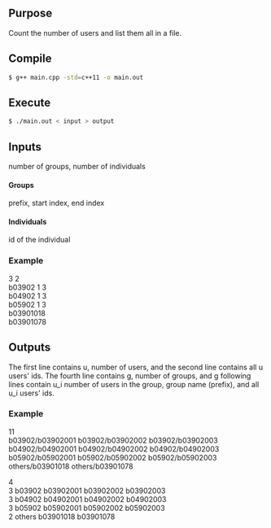 ## Purpose

Count the number of users and list them all in a file.

## Compile
```bash
$ g++ main.cpp -std=c++11 -o main.out
```

## Execute
```bash
$ ./main.out < input > output
```

## Inputs
number of groups, number of individuals

#### Groups
prefix, start index, end index

#### Individuals
id of the individual

### Example
3 2<br>
b03902 1 3<br>
b04902 1 3<br>
b05902 1 3<br>
b03901018<br>
b03901078

## Outputs
The first line contains u, number of users, and the second line contains all u users' ids.
The fourth line contains g, number of groups, and g following lines contain u_i number of users in the group, group name (prefix), and all u_i users' ids.


### Example
11<br>
b03902/b03902001 b03902/b03902002 b03902/b03902003 b04902/b04902001 b04902/b04902002 b04902/b04902003 b05902/b05902001 b05902/b05902002 b05902/b05902003 others/b03901018 others/b03901078

4<br>
3 b03902 b03902001 b03902002 b03902003<br>
3 b04902 b04902001 b04902002 b04902003<br>
3 b05902 b05902001 b05902002 b05902003<br>
2 others b03901018 b03901078
